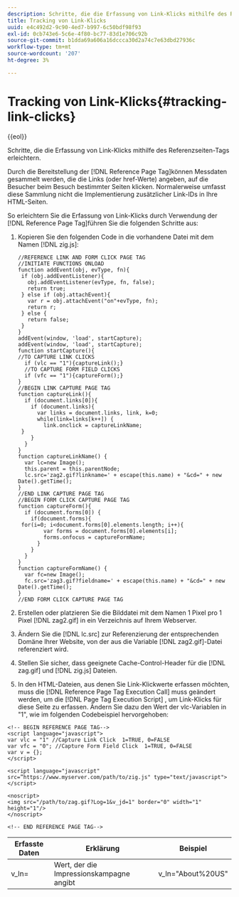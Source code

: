 ```yaml
---
description: Schritte, die die Erfassung von Link-Klicks mithilfe des Referenzseiten-Tags erleichtern.
title: Tracking von Link-Klicks
uuid: e4c492d2-9c90-4ed7-b997-6c50bdf98f93
exl-id: 0cb743e6-5c6e-4f80-bc77-83d1e706c92b
source-git-commit: b1dda69a606a16dccca30d2a74c7e63dbd27936c
workflow-type: tm+mt
source-wordcount: '207'
ht-degree: 3%

---
```


# Tracking von Link-Klicks{#tracking-link-clicks}

{{eol}}

Schritte, die die Erfassung von Link-Klicks mithilfe des Referenzseiten-Tags erleichtern.

Durch die Bereitstellung der [!DNL Reference Page Tag]können Messdaten gesammelt werden, die die Links (oder href-Werte) angeben, auf die Besucher beim Besuch bestimmter Seiten klicken. Normalerweise umfasst diese Sammlung nicht die Implementierung zusätzlicher Link-IDs in Ihre HTML-Seiten.

So erleichtern Sie die Erfassung von Link-Klicks durch Verwendung der [!DNL Reference Page Tag]führen Sie die folgenden Schritte aus:

1. Kopieren Sie den folgenden Code in die vorhandene Datei mit dem Namen [!DNL zig.js]:

   ```
   //REFERENCE LINK AND FORM CLICK PAGE TAG
   //INITIATE FUNCTIONS ONLOAD
   function addEvent(obj, evType, fn){
    if (obj.addEventListener){
      obj.addEventListener(evType, fn, false);
      return true;
    } else if (obj.attachEvent){
      var r = obj.attachEvent("on"+evType, fn);
      return r;
    } else {
      return false;
    }
   }
   addEvent(window, 'load', startCapture);
   addEvent(window, 'load', startCapture);
   function startCapture(){
   //TO CAPTURE LINK CLICKS
     if (vlc == "1"){captureLink();}
     //TO CAPTURE FORM FIELD CLICKS
     if (vfc == "1"){captureForm();}
   }
   //BEGIN LINK CAPTURE PAGE TAG
   function captureLink(){
     if (document.links[0]){
       if (document.links){
         var links = document.links, link, k=0;
         while(link=links[k++]) {
           link.onclick = captureLinkName;
    }
       }
     }
   }
   function captureLinkName() {
     var lc=new Image();
     this.parent = this.parentNode;
     lc.src='zag2.gif?linkname=' + escape(this.name) + "&cd=" + new Date().getTime();
   }
   //END LINK CAPTURE PAGE TAG
   //BEGIN FORM CLICK CAPTURE PAGE TAG
   function captureForm(){
     if (document.forms[0]) {
       if(document.forms){
    for(i=0; i<document.forms[0].elements.length; i++){
           var forms = document.forms[0].elements[i];
           forms.onfocus = captureFormName;
         }
       }
     }
   }
   function captureFormName() {
     var fc=new Image();
     fc.src='zag3.gif?fieldname=' + escape(this.name) + "&cd=" + new Date().getTime();
   }
   //END FORM CLICK CAPTURE PAGE TAG
   ```

1. Erstellen oder platzieren Sie die Bilddatei mit dem Namen 1 Pixel pro 1 Pixel [!DNL zag2.gif] in ein Verzeichnis auf Ihrem Webserver.
1. Ändern Sie die [!DNL lc.src] zur Referenzierung der entsprechenden Domäne Ihrer Website, von der aus die Variable [!DNL zag2.gif]-Datei referenziert wird.

1. Stellen Sie sicher, dass geeignete Cache-Control-Header für die [!DNL zag.gif] und [!DNL zig.js] Dateien.

1. In den HTML-Dateien, aus denen Sie Link-Klickwerte erfassen möchten, muss die [!DNL Reference Page Tag Execution Call] muss geändert werden, um die [!DNL Page Tag Execution Script] , um Link-Klicks für diese Seite zu erfassen. Ändern Sie dazu den Wert der vlc-Variablen in &quot;1&quot;, wie im folgenden Codebeispiel hervorgehoben:

```
<!-- BEGIN REFERENCE PAGE TAG-->
<script language="javascript">
var vlc = "1" //Capture Link Click  1=TRUE, 0=FALSE
var vfc = "0"; //Capture Form Field Click  1=TRUE, 0=FALSE
var v = {};
</script>

<script language="javascript" src=”https://www.myserver.com/path/to/zig.js" type="text/javascript"></script>

<noscript>
<img src="/path/to/zag.gif?Log=1&v_jd=1" border="0" width="1" height="1"/>
</noscript>

<!-- END REFERENCE PAGE TAG-->
```

| Erfasste Daten | Erklärung | Beispiel |
|---|---|---|
| v_ln= | Wert, der die Impressionskampagne angibt | v_ln=&quot;About%20US&quot; |
